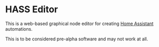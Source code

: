 HASS Editor
===========

This is a web-based graphical node editor for creating [Home Assistant](https://homeassistant.io) automations.

This is to be considered pre-alpha software and may not work at all.
